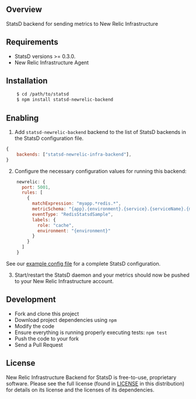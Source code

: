 ## Overview

StatsD backend for sending metrics to New Relic Infrastructure

## Requirements

* StatsD versions >= 0.3.0.
* New Relic Infrastructure Agent

## Installation

```sh
    $ cd /path/to/statsd
    $ npm install statsd-newrelic-backend
```

## Enabling

1. Add `statsd-newrelic-backend` backend to the list of StatsD backends in the StatsD configuration file.

```js
{
    backends: ["statsd-newrelic-infra-backend"],
}
```

2. Configure the necessary configuration values for running this backend:

```js
    newrelic: {
      port: 5001,
      rules: [
        {
          matchExpression: "myapp.*redis.*",
          metricSchema: "{app}.{environment}.{service}.{serviceName}.{metricName}",
          eventType: "RedisStatsdSample",
          labels: {
            role: "cache",
            environment: "{environment}"
          }
        }
      ]
    }
```

See our [example config file](exampleConfig.js) for a complete StatsD configuration.

3. Start/restart the StatsD daemon and your metrics should now be pushed to your
New Relic Infrastructure account.

## Development

- Fork and clone this project
- Download project dependencies using `npm`
- Modify the code
- Ensure everything is running properly executing tests: `npm test`
- Push the code to your fork
- Send a Pull Request

## License

New Relic Infrastructure Backend for StatsD is free-to-use, proprietary
software. Please see the full license (found in [LICENSE](LICENSE) in this
distribution) for details on its license and the licenses of its dependencies.
